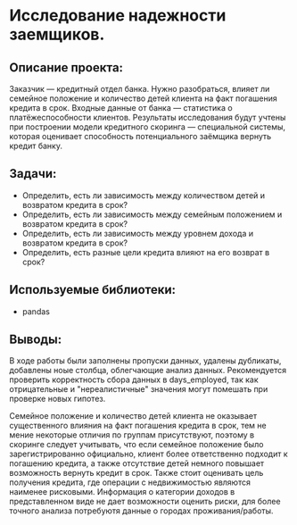 # Исследование надежности заемщиков.
## Описание проекта:
Заказчик — кредитный отдел банка. Нужно разобраться, влияет ли семейное положение и количество детей клиента на факт погашения кредита в срок. Входные данные от банка — статистика о платёжеспособности клиентов.
Результаты исследования будут учтены при построении модели кредитного скоринга — специальной системы, которая оценивает способность потенциального заёмщика вернуть кредит банку.

## Задачи:
- Определить, есть ли зависимость между количеством детей и возвратом кредита в срок?
- Определить, есть ли зависимость между семейным положением и возвратом кредита в срок?
- Определить, есть ли зависимость между уровнем дохода и возвратом кредита в срок?
- Определить, есть разные цели кредита влияют на его возврат в срок?

## Используемые библиотеки:
- pandas

## Выводы:
В ходе работы были заполнены пропуски данных, удалены дубликаты, добавлены ноые столбца, облегчающие анализ данных. Рекомендуется проверить корректность сбора данных в days_employed, так как отрицательные и "нереалистичные" значения могут помешать при проверке новых гипотез.

Семейное положение и количество детей клиента не оказывает существенного влияния на факт погашения кредита в срок, тем не мение некоторые отличия по группам присутствуют, поэтому в скоринге следует учитывать, что если семейное положение было зарегистрированно официально, клиент более ответственно подходит к погашению кредита, а также отсутствие детей немного повышает возможность вернуть кредит в срок. Также стоит оценивать цель получения кредита, где операции с недвижимостью являются наименее рисковыми. Информация о категории доходов в представленном виде не дает возможности оценить риски, для более точного анализа потребуютя данные о городах проживания/работы.
